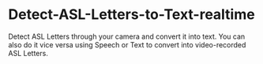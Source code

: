 # Detect-ASL-Letters-to-Text-realtime
 
Detect ASL Letters through your camera and convert it into text. You can also do it vice versa using Speech or Text to convert into video-recorded ASL Letters.
